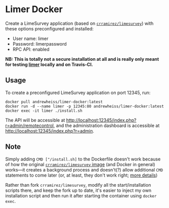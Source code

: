 # Limer Docker

Create a LimeSurvey application (based on [`crramirez/limesurvey`](https://hub.docker.com/r/crramirez/limesurvey/)) with these options preconfigured and installed:

- User name: limer
- Password: limerpassword
- RPC API: enabled

**NB: This is totally not a secure installation at all and is really only meant for testing [limer](https://github.com/cloudyr/limer) locally and on Travis-CI.**

## Usage

To create a preconfigured LimeSurvey application on port 12345, run:

    docker pull andrewheiss/limer-docker:latest
    docker run -d --name limer -p 12345:80 andrewheiss/limer-docker:latest
    docker exec -it limer ./install.sh

The API will be accessible at [http://localhost:12345/index.php?r=admin/remotecontrol](http://localhost:12345/index.php?r=admin/remotecontrol), and the administration dashboard is accessible at [http://localhost:12345/index.php?r=admin](http://localhost:12345/index.php?r=admin).


## Note

Simply adding `CMD ["/install.sh]` to the Dockerfile doesn't work because of how the original [`crramirez/limesurvey` image](https://hub.docker.com/r/crramirez/limesurvey/) (and Docker in general) works—it creates a background process and doesn't(?) allow additional `CMD` statements to come later (or, at least, they don't work right; [more details](http://stackoverflow.com/a/27708039/120898))

Rather than fork `crramirez/limesurvey`, modify all the start/installation scripts there, and keep the fork up to date, it's easier to inject my own installation script and then run it after starting the container using `docker exec`.
